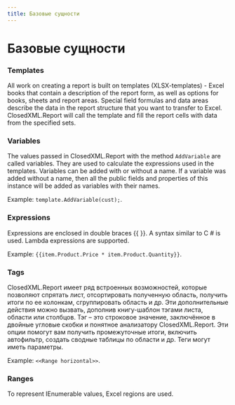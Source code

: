 ```yaml
---
title: Базовые сущности
---
```


# Базовые сущности

### Templates
All work on creating a report is built on templates (XLSX-templates) - Excel books that contain a description of the report form, as well as options for books, sheets and report areas. Special field formulas and data areas describe the data in the report structure that you want to transfer to Excel. ClosedXML.Report will call the template and fill the report cells with data from the specified sets.

### Variables
The values passed in ClosedXML.Report with the method `AddVariable` are called variables. They are used to calculate the expressions used in the templates. Variables can be added with or without a name. If a variable was added without a name, then all the public fields and properties of this instance will be added as variables with their names.

Example: `template.AddVariable(cust);`. 

### Expressions 
Expressions are enclosed in double braces {{ }}. A syntax similar to C # is used. Lambda expressions are supported.

Example: `{{item.Product.Price * item.Product.Quantity}}`.

### Tags
ClosedXML.Report имеет ряд встроенных возможностей, которые позволяют спрятать лист, отсортировать полученную область, получить итоги по ее колонкам, сгруппировать область и др. Эти дополнительные действия можно вызвать, дополнив книгу-шаблон тэгами листа, области или столбцов. Тэг – это строковое значение, заключённое в двойные угловые скобки и понятное анализатору ClosedXML.Report. Эти опции помогут вам получить промежуточные итоги, включить автофильтр, создать сводные таблицы по области и др. Теги могут иметь параметры.

Example: `<<Range horizontal>>`.

### Ranges
To represent IEnumerable values, Excel regions are used.
